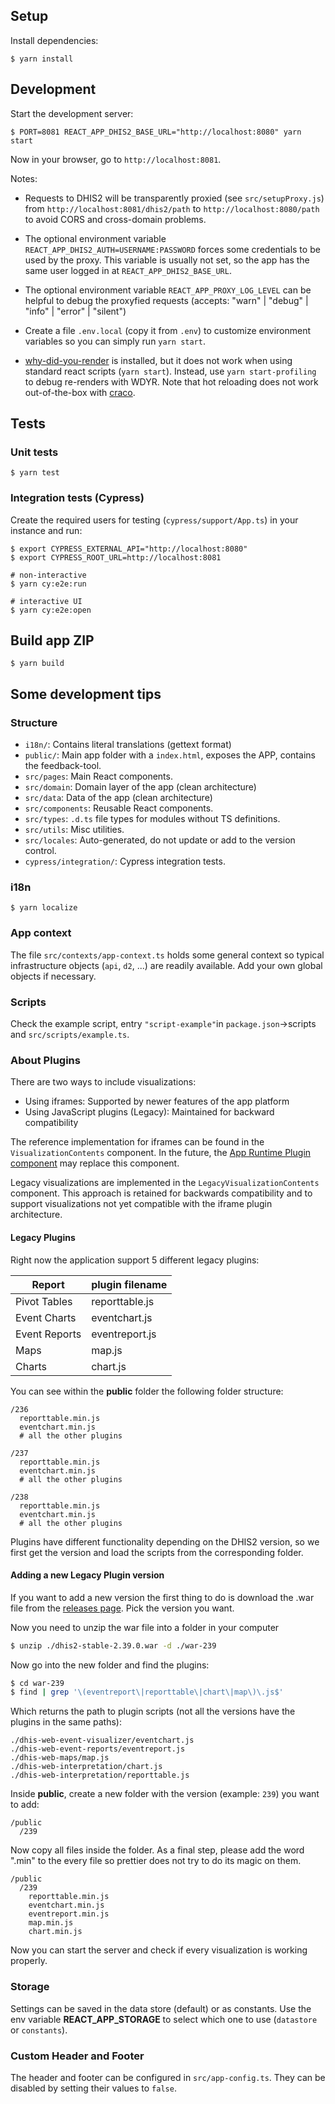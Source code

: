 ## Setup

Install dependencies:

```
$ yarn install
```

## Development

Start the development server:

```
$ PORT=8081 REACT_APP_DHIS2_BASE_URL="http://localhost:8080" yarn start
```

Now in your browser, go to `http://localhost:8081`.

Notes:

-   Requests to DHIS2 will be transparently proxied (see `src/setupProxy.js`) from `http://localhost:8081/dhis2/path` to `http://localhost:8080/path` to avoid CORS and cross-domain problems.

-   The optional environment variable `REACT_APP_DHIS2_AUTH=USERNAME:PASSWORD` forces some credentials to be used by the proxy. This variable is usually not set, so the app has the same user logged in at `REACT_APP_DHIS2_BASE_URL`.

-   The optional environment variable `REACT_APP_PROXY_LOG_LEVEL` can be helpful to debug the proxyfied requests (accepts: "warn" | "debug" | "info" | "error" | "silent")

-   Create a file `.env.local` (copy it from `.env`) to customize environment variables so you can simply run `yarn start`.

-   [why-did-you-render](https://github.com/welldone-software/why-did-you-render) is installed, but it does not work when using standard react scripts (`yarn start`). Instead, use `yarn start-profiling` to debug re-renders with WDYR. Note that hot reloading does not work out-of-the-box with [craco](https://github.com/gsoft-inc/craco).

## Tests

### Unit tests

```
$ yarn test
```

### Integration tests (Cypress)

Create the required users for testing (`cypress/support/App.ts`) in your instance and run:

```
$ export CYPRESS_EXTERNAL_API="http://localhost:8080"
$ export CYPRESS_ROOT_URL=http://localhost:8081

# non-interactive
$ yarn cy:e2e:run

# interactive UI
$ yarn cy:e2e:open
```

## Build app ZIP

```
$ yarn build
```

## Some development tips

### Structure

-   `i18n/`: Contains literal translations (gettext format)
-   `public/`: Main app folder with a `index.html`, exposes the APP, contains the feedback-tool.
-   `src/pages`: Main React components.
-   `src/domain`: Domain layer of the app (clean architecture)
-   `src/data`: Data of the app (clean architecture)
-   `src/components`: Reusable React components.
-   `src/types`: `.d.ts` file types for modules without TS definitions.
-   `src/utils`: Misc utilities.
-   `src/locales`: Auto-generated, do not update or add to the version control.
-   `cypress/integration/`: Cypress integration tests.

### i18n

```
$ yarn localize
```

### App context

The file `src/contexts/app-context.ts` holds some general context so typical infrastructure objects (`api`, `d2`, ...) are readily available. Add your own global objects if necessary.

### Scripts

Check the example script, entry `"script-example"`in `package.json`->scripts and `src/scripts/example.ts`.

### About Plugins

There are two ways to include visualizations:

-   Using iframes: Supported by newer features of the app platform
-   Using JavaScript plugins (Legacy): Maintained for backward compatibility

The reference implementation for iframes can be found in the `VisualizationContents` component. In the future, the [App Runtime Plugin component](https://developers.dhis2.org/docs/app-runtime/components/plugin/) may replace this component.

Legacy visualizations are implemented in the `LegacyVisualizationContents` component. This approach is retained for backwards compatibility and to support visualizations not yet compatible with the iframe plugin architecture.

#### Legacy Plugins

Right now the application support 5 different legacy plugins:

| Report        | plugin filename |
| ------------- | --------------- |
| Pivot Tables  | reporttable.js  |
| Event Charts  | eventchart.js   |
| Event Reports | eventreport.js  |
| Maps          | map.js          |
| Charts        | chart.js        |

You can see within the **public** folder the following folder structure:

```
/236
  reporttable.min.js
  eventchart.min.js
  # all the other plugins

/237
  reporttable.min.js
  eventchart.min.js
  # all the other plugins

/238
  reporttable.min.js
  eventchart.min.js
  # all the other plugins
```

Plugins have different functionality depending on the DHIS2 version, so we first get the version and load the scripts from the corresponding folder.

#### Adding a new Legacy Plugin version

If you want to add a new version the first thing to do is download the .war file from the [releases page](https://releases.dhis2.org/). Pick the version you want.

Now you need to unzip the war file into a folder in your computer

```bash
$ unzip ./dhis2-stable-2.39.0.war -d ./war-239
```

Now go into the new folder and find the plugins:

```bash
$ cd war-239
$ find | grep '\(eventreport\|reporttable\|chart\|map\)\.js$'
```

Which returns the path to plugin scripts (not all the versions have the plugins in the same paths):

```
./dhis-web-event-visualizer/eventchart.js
./dhis-web-event-reports/eventreport.js
./dhis-web-maps/map.js
./dhis-web-interpretation/chart.js
./dhis-web-interpretation/reporttable.js
```

Inside **public**, create a new folder with the version (example: `239`) you want to add:

```
/public
  /239
```

Now copy all files inside the folder. As a final step, please add the word ".min" to the every file so prettier does not try to do its magic on them.

```
/public
  /239
    reporttable.min.js
    eventchart.min.js
    eventreport.min.js
    map.min.js
    chart.min.js
```

Now you can start the server and check if every visualization is working properly.

### Storage

Settings can be saved in the data store (default) or as constants. Use the env variable **REACT_APP_STORAGE** to select which one to use (`datastore` or `constants`).

### Custom Header and Footer

The header and footer can be configured in `src/app-config.ts`. They can be disabled by setting their values to `false`.
